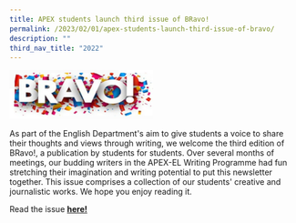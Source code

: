 ```yaml
---
title: APEX students launch third issue of BRavo!
permalink: /2023/02/01/apex-students-launch-third-issue-of-bravo/
description: ""
third_nav_title: "2022"
---
```

<img style="width: 50%;" src="/images/brav0.jpg">
<p>As part of the English Department's aim to give students a voice to share their thoughts and views through writing, we welcome the third edition of BRavo!, a publication by students for students. Over several months of meetings, our budding writers in the APEX-EL Writing Programme had fun stretching&nbsp;their imagination&nbsp;and writing potential to put this newsletter together. This issue comprises a collection of our students' creative and journalistic works. We hope you enjoy reading it.</p>
<p>Read the issue&nbsp;<a href="/files/BRavo3Jan2023Final.pdf"><strong>here!</strong></a></p>